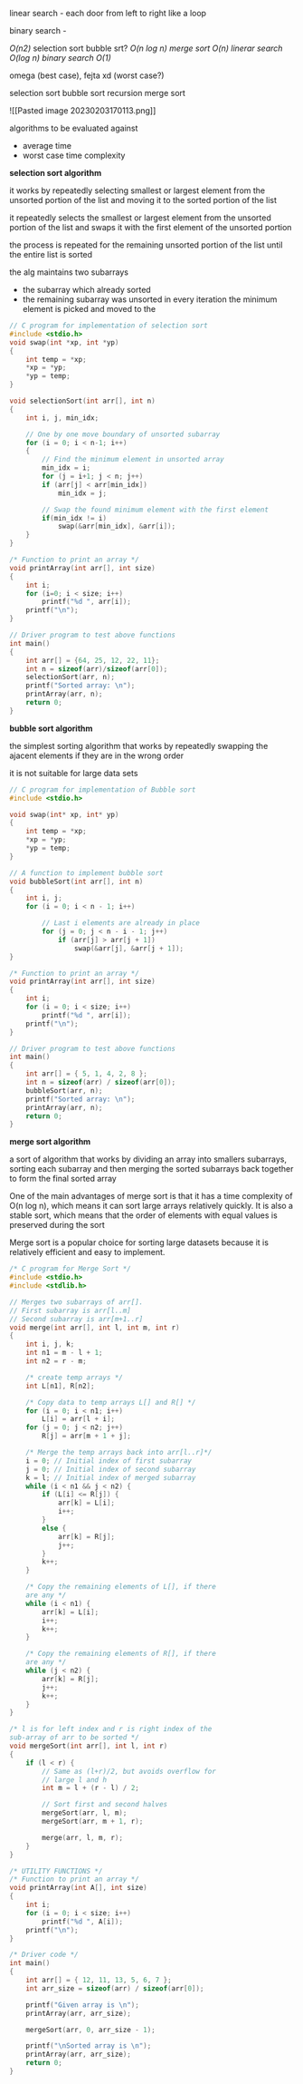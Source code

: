
linear search - each door from left to right like a loop

binary search - 

*O(n2)*  selection sort bubble srt?
*O(n log n) merge sort
O(n)  linerar search
O(log n) binary search
O(1)*

omega (best case), fejta xd (worst case?)

selection sort
bubble sort
recursion
merge sort

![[Pasted image 20230203170113.png]]

algorithms to be evaluated against
- average time
- worst case time complexity

**selection sort algorithm**

it works by repeatedly selecting smallest or largest element from the unsorted portion of the list and moving it to the sorted portion of the list

it repeatedly selects the smallest or largest element from the unsorted portion of the list and swaps it with the first element of the unsorted portion

the process is repeated for the remaining unsorted portion of the list until the entire list is sorted

the alg maintains two subarrays
- the subarray which already sorted
- the remaining subarray was unsorted
in every iteration the minimum element is picked and moved to the 

```c
// C program for implementation of selection sort
#include <stdio.h>
void swap(int *xp, int *yp)
{
	int temp = *xp;
	*xp = *yp;
	*yp = temp;
}

void selectionSort(int arr[], int n)
{
	int i, j, min_idx;

	// One by one move boundary of unsorted subarray
	for (i = 0; i < n-1; i++)
	{
		// Find the minimum element in unsorted array
		min_idx = i;
		for (j = i+1; j < n; j++)
		if (arr[j] < arr[min_idx])
			min_idx = j;

		// Swap the found minimum element with the first element
		if(min_idx != i)
			swap(&arr[min_idx], &arr[i]);
	}
}

/* Function to print an array */
void printArray(int arr[], int size)
{
	int i;
	for (i=0; i < size; i++)
		printf("%d ", arr[i]);
	printf("\n");
}

// Driver program to test above functions
int main()
{
	int arr[] = {64, 25, 12, 22, 11};
	int n = sizeof(arr)/sizeof(arr[0]);
	selectionSort(arr, n);
	printf("Sorted array: \n");
	printArray(arr, n);
	return 0;
}

```

**bubble sort algorithm**

the simplest sorting algorithm that works by repeatedly swapping the ajacent elements if they are in the wrong order

it is not suitable for large data sets 
```c
// C program for implementation of Bubble sort
#include <stdio.h>

void swap(int* xp, int* yp)
{
	int temp = *xp;
	*xp = *yp;
	*yp = temp;
}

// A function to implement bubble sort
void bubbleSort(int arr[], int n)
{
	int i, j;
	for (i = 0; i < n - 1; i++)

		// Last i elements are already in place
		for (j = 0; j < n - i - 1; j++)
			if (arr[j] > arr[j + 1])
				swap(&arr[j], &arr[j + 1]);
}

/* Function to print an array */
void printArray(int arr[], int size)
{
	int i;
	for (i = 0; i < size; i++)
		printf("%d ", arr[i]);
	printf("\n");
}

// Driver program to test above functions
int main()
{
	int arr[] = { 5, 1, 4, 2, 8 };
	int n = sizeof(arr) / sizeof(arr[0]);
	bubbleSort(arr, n);
	printf("Sorted array: \n");
	printArray(arr, n);
	return 0;
}

```

**merge sort algorithm**

a sort of algorithm that works by dividing an array into smallers subarrays, sorting each subarray and then merging the sorted subarrays back together to form the final sorted array

One of the main advantages of merge sort is that it has a time complexity of O(n log n), which means it can sort large arrays relatively quickly. It is also a stable sort, which means that the order of elements with equal values is preserved during the sort

Merge sort is a popular choice for sorting large datasets because it is relatively efficient and easy to implement.

```c
/* C program for Merge Sort */
#include <stdio.h>
#include <stdlib.h>

// Merges two subarrays of arr[].
// First subarray is arr[l..m]
// Second subarray is arr[m+1..r]
void merge(int arr[], int l, int m, int r)
{
	int i, j, k;
	int n1 = m - l + 1;
	int n2 = r - m;

	/* create temp arrays */
	int L[n1], R[n2];

	/* Copy data to temp arrays L[] and R[] */
	for (i = 0; i < n1; i++)
		L[i] = arr[l + i];
	for (j = 0; j < n2; j++)
		R[j] = arr[m + 1 + j];

	/* Merge the temp arrays back into arr[l..r]*/
	i = 0; // Initial index of first subarray
	j = 0; // Initial index of second subarray
	k = l; // Initial index of merged subarray
	while (i < n1 && j < n2) {
		if (L[i] <= R[j]) {
			arr[k] = L[i];
			i++;
		}
		else {
			arr[k] = R[j];
			j++;
		}
		k++;
	}

	/* Copy the remaining elements of L[], if there
	are any */
	while (i < n1) {
		arr[k] = L[i];
		i++;
		k++;
	}

	/* Copy the remaining elements of R[], if there
	are any */
	while (j < n2) {
		arr[k] = R[j];
		j++;
		k++;
	}
}

/* l is for left index and r is right index of the
sub-array of arr to be sorted */
void mergeSort(int arr[], int l, int r)
{
	if (l < r) {
		// Same as (l+r)/2, but avoids overflow for
		// large l and h
		int m = l + (r - l) / 2;

		// Sort first and second halves
		mergeSort(arr, l, m);
		mergeSort(arr, m + 1, r);

		merge(arr, l, m, r);
	}
}

/* UTILITY FUNCTIONS */
/* Function to print an array */
void printArray(int A[], int size)
{
	int i;
	for (i = 0; i < size; i++)
		printf("%d ", A[i]);
	printf("\n");
}

/* Driver code */
int main()
{
	int arr[] = { 12, 11, 13, 5, 6, 7 };
	int arr_size = sizeof(arr) / sizeof(arr[0]);

	printf("Given array is \n");
	printArray(arr, arr_size);

	mergeSort(arr, 0, arr_size - 1);

	printf("\nSorted array is \n");
	printArray(arr, arr_size);
	return 0;
}

```

